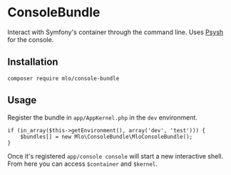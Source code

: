 # ConsoleBundle

Interact with Symfony's container through the command line. Uses
[Psysh](http://psysh.org/) for the console.

## Installation

    composer require mlo/console-bundle

## Usage

Register the bundle in `app/AppKernel.php` in the `dev` environment.

```
if (in_array($this->getEnvironment(), array('dev', 'test'))) {
    $bundles[] = new Mlo\ConsoleBundle\MloConsoleBundle();
}
```

Once it's registered `app/console console` will start a new interactive shell.
From here you can access `$container` and `$kernel`.
